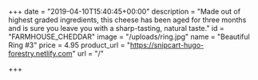 +++
date = "2019-04-10T15:40:45+00:00"
description = "Made out of highest graded ingredients, this cheese has been aged for three months and is sure you leave you with a sharp-tasting, natural taste."
id = "FARMHOUSE_CHEDDAR"
image = "/uploads/ring.jpg"
name = "Beautiful Ring #3"
price = 4.95
product_url = "https://snipcart-hugo-forestry.netlify.com"
url = "/"

+++
